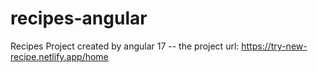 # recipes-angular
Recipes Project created by angular 17
-- the project url:
https://try-new-recipe.netlify.app/home
